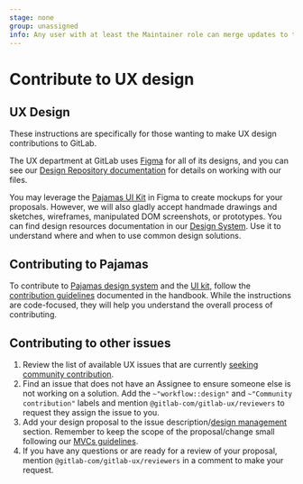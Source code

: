 ```yaml
---
stage: none
group: unassigned
info: Any user with at least the Maintainer role can merge updates to this content. For details, see https://docs.gitlab.com/ee/development/development_processes.html#development-guidelines-review.
---
```


# Contribute to UX design

## UX Design

These instructions are specifically for those wanting to make UX design contributions to GitLab.

The UX department at GitLab uses [Figma](https://www.figma.com/) for all of its designs, and you can see our [Design Repository documentation](https://gitlab.com/gitlab-org/gitlab-design/blob/master/README.md#getting-started) for details on working with our files.

You may leverage the [Pajamas UI Kit](https://www.figma.com/community/file/781156790581391771/component-library/component-library) in Figma to create mockups for your proposals. However, we will also gladly accept handmade drawings and sketches, wireframes, manipulated DOM screenshots, or prototypes. You can find design resources documentation in our [Design System](https://design.gitlab.com/). Use it to understand where and when to use common design solutions.

## Contributing to Pajamas

To contribute to [Pajamas design system](https://design.gitlab.com/) and the [UI kit](https://www.figma.com/community/file/781156790581391771/component-library), follow the [contribution guidelines](https://design.gitlab.com/get-started/contributing) documented in the handbook. While the instructions are code-focused, they will help you understand the overall process of contributing.

## Contributing to other issues

1. Review the list of available UX issues that are currently [seeking community contribution](https://gitlab.com/groups/gitlab-org/-/issues/?sort=weight&state=opened&label_name%5B%5D=UX&label_name%5B%5D=Seeking%20community%20contributions&first_page_size=100).
1. Find an issue that does not have an Assignee to ensure someone else is not working on a solution. Add the `~"workflow::design"` and `~"Community contribution"` labels and mention `@gitlab-com/gitlab-ux/reviewers` to request they assign the issue to you.
1. Add your design proposal to the issue description/[design management](../../user/project/issues/design_management.md) section. Remember to keep the scope of the proposal/change small following our [MVCs guidelines](https://handbook.gitlab.com/handbook/values/#minimal-viable-change-mvc).
1. If you have any questions or are ready for a review of your proposal, mention `@gitlab-com/gitlab-ux/reviewers` in a comment to make your request.
